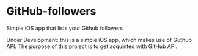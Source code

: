 # GitHub-followers
Simple iOS app that lists your Github followers


Under Development: 
this is a simple iOS app, which makes use of Guthub API. The purpose of this project is to get acquinted with GitHub API.

